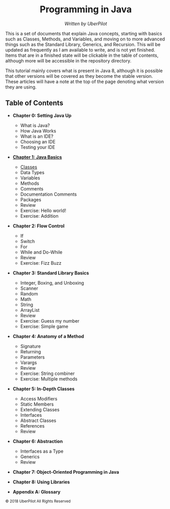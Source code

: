 <h1 align='center'>Programming in Java</h1>
<p align='center'><em>Written by UberPilot</em></p>

This is a set of documents that explain Java concepts, starting with basics such as Classes, Methods, and Variables, and moving on to more advanced things such as the Standard Library, Generics, and Recursion. This will be updated as frequently as I am available to write, and is not yet finished. Items that are in a finished state will be clickable in the table of contents, although more will be accessible in the repository directory.

This tutorial mainly covers what is present in Java 8, although it is possible that other versions will be covered as they become the stable version. These articles will have a note at the top of the page denoting what version they are using.

## Table of Contents

* **Chapter 0: Setting Java Up**
  * What is Java?
  * How Java Works
  * What is an IDE?
  * Choosing an IDE
  * Testing your IDE
* **[Chapter 1: Java Basics](./chapter1/index.md)**
  * [Classes](./chapter1/classes.md)
  * Data Types
  * Variables
  * Methods
  * Comments
  * Documentation Comments
  * Packages
  * Review
  * Exercise: Hello world!
  * Exercise: Addition
* **Chapter 2: Flow Control**
  * If
  * Switch
  * For
  * While and Do-While
  * Review
  * Exercise: Fizz Buzz
* **Chapter 3: Standard Library Basics**
  * Integer, Boxing, and Unboxing
  * Scanner
  * Random
  * Math
  * String
  * ArrayList
  * Review
  * Exercise: Guess my number
  * Exercise: Simple game
* **Chapter 4: Anatomy of a Method**
  * Signature
  * Returning
  * Parameters
  * Varargs
  * Review
  * Exercise: String combiner
  * Exercise: Multiple methods
* **Chapter 5: In-Depth Classes**
  * Access Modifiers
  * Static Members
  * Extending Classes
  * Interfaces
  * Abstract Classes
  * References
  * Review
* **Chapter 6: Abstraction**
  * Interfaces as a Type
  * Generics
  * Review
* **Chapter 7: Object-Oriented Programming in Java**

* **Chapter 8: Using Libraries**

* **Appendix A: Glossary**

<sub>© 2018 UberPilot All Rights Reserved</sub>